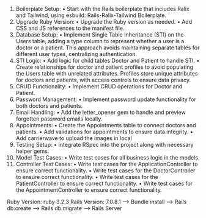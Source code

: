1. Boilerplate Setup:
    • Start with the Rails boilerplate that includes Ralix and Tailwind, using esbuild: Rails-Ralix-Tailwind Boilerplate.
2. Upgrade Ruby Version:
    • Upgrade the Ruby version as needed.
    • Add CSS and JS references to the manifest file.
3. Database Setup:
    • Implement Single Table Inheritance (STI) on the Users table, adding a type column to represent whether a user is a doctor or a patient. This approach avoids maintaining separate tables for different user types, centralizing authentication.
4. STI Logic:
    • Add logic for child tables Doctor and Patient to handle STI.
    • Create relationships for doctor and patient profiles to avoid populating the Users table with unrelated attributes. Profiles store unique attributes for doctors and patients, with access controls to ensure data privacy.
5. CRUD Functionality:
    • Implement CRUD operations for Doctor and Patient.
6. Password Management:
    • Implement password update functionality for both doctors and patients.
7. Email Handling:
    • Add the letter_opener gem to handle and preview forgotten password emails locally.
8. Appointments:
    • Create the Appointments table to connect doctors and patients.
    • Add validations for appointments to ensure data integrity.
    • Add carrierwave to upload the images in local
9. Testing Setup:
    • Integrate RSpec into the project along with necessary helper gems.
10. Model Test Cases:
    • Write test cases for all business logic in the models.
11. Controller Test Cases:
    • Write test cases for the ApplicationController to ensure correct functionality.
    • Write test cases for the DoctorController to ensure correct functionality.
    • Write test cases for the PatientController to ensure correct functionality.
    • Write test cases for the AppointmentController to ensure correct functionality.



Ruby Version: ruby 3.2.3
Rails Version: 7.0.8.1
--> Bundle install
--> Rails db:create
--> Rails db:migrate
--> Rails Server
